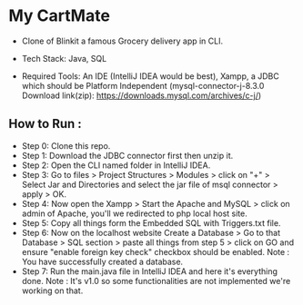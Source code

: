 # My CartMate
* Clone of Blinkit a famous Grocery delivery app in CLI.
* Tech Stack: Java, SQL

* Required Tools: An IDE (IntelliJ IDEA would be best), Xampp, a JDBC which should be Platform Independent (mysql-connector-j-8.3.0 Download link(zip): https://downloads.mysql.com/archives/c-j/)

## How to Run :
  * Step 0: Clone this repo.
  * Step 1: Download the JDBC connector first then unzip it.
  * Step 2: Open the CLI named folder in IntelliJ IDEA.
  * Step 3: Go to files > Project Structures > Modules > click on "+" > Select Jar and Directories and select the jar file of msql connector > apply > OK.
  * Step 4: Now open the Xampp > Start the Apache and MySQL > click on admin of Apache, you'll we redirected to php local host site.
  * Step 5: Copy all things form the Embedded SQL with Triggers.txt file.
  * Step 6: Now on the localhost website Create a Database > Go to that Database > SQL section > paste all things from step 5 > click on GO and ensure "enable foreign key check" checkbox should be enabled.
    Note : You have successfully created a database.
  * Step 7: Run the main.java file in IntelliJ IDEA and here it's everything done.
    Note : It's v1.0 so some functionalities are not implemented we're working on that.
